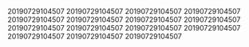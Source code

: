 20190729104507
20190729104507
20190729104507
20190729104507
20190729104507
20190729104507
20190729104507
20190729104507
20190729104507
20190729104507
20190729104507
20190729104507
20190729104507
20190729104507
20190729104507
